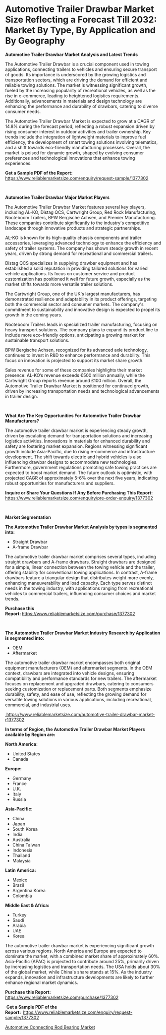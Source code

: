 <p><h1>Automotive Trailer Drawbar Market Size Reflecting a Forecast Till 2032: Market By Type, By Application and By Geography</h1></p><p><strong>Automotive Trailer Drawbar Market Analysis and Latest Trends</strong></p>
<p><p>The Automotive Trailer Drawbar is a crucial component used in towing applications, connecting trailers to vehicles and ensuring secure transport of goods. Its importance is underscored by the growing logistics and transportation sectors, which are driving the demand for efficient and reliable towing solutions. The market is witnessing significant growth, fueled by the increasing popularity of recreational vehicles, as well as the rise in e-commerce, leading to heightened logistics requirements. Additionally, advancements in materials and design technology are enhancing the performance and durability of drawbars, catering to diverse consumer needs.</p><p>The Automotive Trailer Drawbar Market is expected to grow at a CAGR of 14.8% during the forecast period, reflecting a robust expansion driven by rising consumer interest in outdoor activities and trailer ownership. Key trends include the integration of lightweight materials to improve fuel efficiency, the development of smart towing solutions involving telematics, and a shift towards eco-friendly manufacturing processes. Overall, the market is poised for dynamic growth, shaped by evolving consumer preferences and technological innovations that enhance towing experiences.</p></p>
<p><strong>Get a Sample PDF of the Report:&nbsp;</strong> <a href="https://www.reliablemarketsize.com/enquiry/request-sample/1377302?utm_campaign=1143&utm_medium=2&utm_source=Github&utm_content=ia&utm_term=13012025&utm_id=automotive-trailer-drawbar">https://www.reliablemarketsize.com/enquiry/request-sample/1377302</a></p>
<p>&nbsp;</p>
<p><strong>Automotive Trailer Drawbar Major Market Players</strong></p>
<p><p>The Automotive Trailer Drawbar Market features several key players, including AL-KO, Distag QCS, Cartwright Group, Red Rock Manufacturing, Nooteboom Trailers, BPW Bergische Achsen, and Premier Manufacturing. These companies contribute significantly to the industry's competitive landscape through innovative products and strategic partnerships.</p><p>AL-KO is known for its high-quality chassis components and trailer accessories, leveraging advanced technology to enhance the efficiency and safety of trailer systems. The company has shown steady growth in recent years, driven by strong demand for recreational and commercial trailers.</p><p>Distag QCS specializes in supplying drawbar equipment and has established a solid reputation in providing tailored solutions for varied vehicle applications. Its focus on customer service and product customization has positioned it well for future growth, especially as the market shifts towards more versatile trailer solutions.</p><p>The Cartwright Group, one of the UK's largest manufacturers, has demonstrated resilience and adaptability in its product offerings, targeting both the commercial sector and consumer markets. The company's commitment to sustainability and innovative design is expected to propel its growth in the coming years.</p><p>Nooteboom Trailers leads in specialized trailer manufacturing, focusing on heavy transport solutions. The company plans to expand its product line to include more eco-friendly options, anticipating a growing market for sustainable transport solutions.</p><p>BPW Bergische Achsen, recognized for its advanced axle technology, continues to invest in R&D to enhance performance and durability. This focus on innovation is projected to support its market share growth.</p><p>Sales revenue for some of these companies highlights their market presence: AL-KO’s revenue exceeds €500 million annually, while the Cartwright Group reports revenue around £100 million. Overall, the Automotive Trailer Drawbar Market is positioned for continued growth, driven by increasing transportation needs and technological advancements in trailer design.</p></p>
<p>&nbsp;</p>
<p><strong>What Are The Key Opportunities For Automotive Trailer Drawbar Manufacturers?</strong></p>
<p><p>The automotive trailer drawbar market is experiencing steady growth, driven by escalating demand for transportation solutions and increasing logistics activities. Innovations in materials for enhanced durability and safety are fostering market expansion. Regions witnessing significant growth include Asia-Pacific, due to rising e-commerce and infrastructure development. The shift towards electric and hybrid vehicles is also influencing drawbar designs to accommodate new technologies. Furthermore, government regulations promoting safe towing practices are expected to boost market demand. The future outlook is optimistic, with projected CAGR of approximately 5-6% over the next five years, indicating robust opportunities for manufacturers and suppliers.</p></p>
<p><strong>Inquire or Share Your Questions If Any Before Purchasing This Report:</strong> <a href="https://www.reliablemarketsize.com/enquiry/pre-order-enquiry/1377302?utm_campaign=1143&utm_medium=2&utm_source=Github&utm_content=ia&utm_term=13012025&utm_id=automotive-trailer-drawbar">https://www.reliablemarketsize.com/enquiry/pre-order-enquiry/1377302</a></p>
<p>&nbsp;</p>
<p><strong>Market Segmentation</strong></p>
<p><strong>The Automotive Trailer Drawbar Market Analysis by types is segmented into:</strong></p>
<p><ul><li>Straight Drawbar</li><li>A-frame Drawbar</li></ul></p>
<p><p>The automotive trailer drawbar market comprises several types, including straight drawbars and A-frame drawbars. Straight drawbars are designed for a simple, linear connection between the towing vehicle and the trailer, offering stability for conventional towing applications. In contrast, A-frame drawbars feature a triangular design that distributes weight more evenly, enhancing maneuverability and load capacity. Each type serves distinct needs in the towing industry, with applications ranging from recreational vehicles to commercial trailers, influencing consumer choices and market trends.</p></p>
<p><strong>Purchase this Report:&nbsp;</strong><a href="https://www.reliablemarketsize.com/purchase/1377302?utm_campaign=1143&utm_medium=2&utm_source=Github&utm_content=ia&utm_term=13012025&utm_id=automotive-trailer-drawbar">https://www.reliablemarketsize.com/purchase/1377302</a></p>
<p>&nbsp;</p>
<p><strong>The Automotive Trailer Drawbar Market Industry Research by Application is segmented into:</strong></p>
<p><ul><li>OEM</li><li>Aftermarket</li></ul></p>
<p><p>The automotive trailer drawbar market encompasses both original equipment manufacturers (OEM) and aftermarket segments. In the OEM context, drawbars are integrated into vehicle designs, ensuring compatibility and performance standards for new trailers. The aftermarket focuses on replacement and upgraded drawbars, catering to consumers seeking customization or replacement parts. Both segments emphasize durability, safety, and ease of use, reflecting the growing demand for versatile towing solutions in various applications, including recreational, commercial, and industrial uses.</p></p>
<p><a href="https://www.reliablemarketsize.com/automotive-trailer-drawbar-market-r1377302?utm_campaign=1143&utm_medium=2&utm_source=Github&utm_content=ia&utm_term=13012025&utm_id=automotive-trailer-drawbar">&nbsp;https://www.reliablemarketsize.com/automotive-trailer-drawbar-market-r1377302</a></p>
<p><strong>In terms of Region, the Automotive Trailer Drawbar Market Players available by Region are:</strong></p>
<p>
    <p> <strong> North America: </strong>
        <ul>
            <li>United States</li>
            <li>Canada</li>
        </ul>
        </p> 
    <p> <strong> Europe: </strong>
        <ul>
            <li>Germany</li>
            <li>France</li>
            <li>U.K.</li>
            <li>Italy</li>
            <li>Russia</li>
        </ul>
        </p> 
    <p> <strong> Asia-Pacific: </strong>
        <ul>
            <li>China</li>
            <li>Japan</li>
            <li>South Korea</li>
            <li>India</li>
            <li>Australia</li>
            <li>China Taiwan</li>
            <li>Indonesia</li>
            <li>Thailand</li>
            <li>Malaysia</li>
        </ul>
        </p> 
    <p> <strong> Latin America: </strong>
        <ul>
            <li>Mexico</li>
            <li>Brazil</li>
            <li>Argentina Korea</li>
            <li>Colombia</li>
        </ul>
        </p> 
    <p> <strong> Middle East & Africa: </strong>
        <ul>
            <li>Turkey</li>
            <li>Saudi</li>
            <li>Arabia</li>
            <li>UAE</li>
            <li>Korea</li>
        </ul>
    </p>
    </p>
<p><p>The automotive trailer drawbar market is experiencing significant growth across various regions. North America and Europe are expected to dominate the market, with a combined market share of approximately 60%. Asia-Pacific (APAC) is projected to contribute around 25%, primarily driven by increasing logistics and transportation needs. The USA holds about 30% of the global market, while China's share stands at 15%. As the industry expands, innovation and infrastructure developments are likely to further enhance regional market dynamics.</p></p>
<p><strong>Purchase this Report: </strong><a href="https://www.reliablemarketsize.com/purchase/1377302?utm_campaign=1143&utm_medium=2&utm_source=Github&utm_content=ia&utm_term=13012025&utm_id=automotive-trailer-drawbar">https://www.reliablemarketsize.com/purchase/1377302</a></p>
<p>&nbsp;<strong>Get a Sample PDF of the Report:&nbsp;&nbsp;</strong><a href="https://www.reliablemarketsize.com/enquiry/request-sample/1377302?utm_campaign=1143&utm_medium=2&utm_source=Github&utm_content=ia&utm_term=13012025&utm_id=automotive-trailer-drawbar">https://www.reliablemarketsize.com/enquiry/request-sample/1377302</a></p>
<p><strong></strong></p>
<p><p><a href="https://github.com/castoriffic/Market-Research-Report-List-5/blob/main/automotive-connecting-rod-bearing-market.md?utm_campaign=1143&utm_medium=2&utm_source=Github&utm_content=ia&utm_term=13012025&utm_id=automotive-trailer-drawbar">Automotive Connecting Rod Bearing Market</a></p></p>